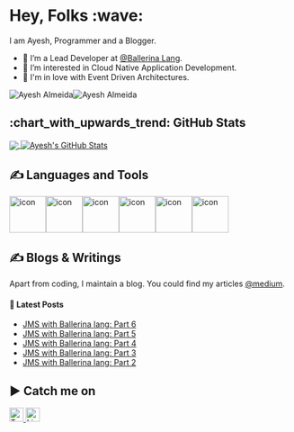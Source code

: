 <h1 align='left'> Hey, Folks :wave:</h1>

I am Ayesh, Programmer and a Blogger.
- 🔭 I’m a Lead Developer at [@Ballerina Lang](https://ballerina.io/).
- 🌱 I’m interested in Cloud Native Application Development.
- 🌼 I'm in love with Event Driven Architectures.

<div div style="display: flex; align-items: flex-start;">
  <img src="https://komarev.com/ghpvc/?username=ayeshLK&label=Profile%20views&color=0e75b6&style=flat" alt="Ayesh Almeida" /> 
  <!-- <img src="https://user-badge.committers.top/sri_lanka_public/ayeshLK.svg" alt="Ayesh Almeida" />  -->
  <img src="https://img.shields.io/github/followers/ayeshLK?label=Follow&style=social" alt="Ayesh Almeida" />
</div>

<h2 align='left'> :chart_with_upwards_trend: GitHub Stats </h2>

<a href="https://github.com/ayeshLK/ayeshLK">
  <img align="center" src="https://github-readme-stats.vercel.app/api/top-langs/?username=ayeshLK&title_color=ffffff&text_color=c9cacc&icon_color=2bbc8a&bg_color=1d1f21&langs_count=3" />
</a>

<a href="https://github.com/ayeshLK/ayeshLK">
  <img align="center" src="https://github-readme-stats.vercel.app/api?username=ayeshLK&show_icons=true&line_height=27&count_private=true&title_color=ffffff&text_color=c9cacc&icon_color=2bbc8a&bg_color=1d1f21" alt="Ayesh's GitHub Stats" />
</a>

<h2 align='left'> &#x270d; Languages and Tools </h2>

<div style="display: flex; align-items: flex-start;">
  <img src="https://techstack-generator.vercel.app/java-icon.svg" alt="icon" width="65" height="65" />
  <img src="https://techstack-generator.vercel.app/react-icon.svg" alt="icon" width="65" height="65" />
  <img src="https://techstack-generator.vercel.app/graphql-icon.svg" alt="icon" width="65" height="65" />
  <img src="https://techstack-generator.vercel.app/restapi-icon.svg" alt="icon" width="65" height="65" />
  <img src="https://techstack-generator.vercel.app/docker-icon.svg" alt="icon" width="65" height="65" />
  <img src="https://techstack-generator.vercel.app/github-icon.svg" alt="icon" width="65" height="65" />
</div>

<h2 align='left'> &#x270d; Blogs & Writings </h2>

Apart from coding, I maintain a blog. You could find my articles [@medium](https://ayesh9303.medium.com/).

#### 📕 Latest Posts

<!-- BLOG-POST-LIST:START -->
- [JMS with Ballerina lang: Part 6](https://ayesh9303.medium.com/jms-with-ballerina-lang-part-6-35ac842014a9?source=rss-3b4546c4c9c5------2)
- [JMS with Ballerina lang: Part 5](https://ayesh9303.medium.com/jms-with-ballerina-lang-part-5-074d7cd72abd?source=rss-3b4546c4c9c5------2)
- [JMS with Ballerina lang: Part 4](https://ayesh9303.medium.com/jms-with-ballerina-lang-part-4-6db2d4281069?source=rss-3b4546c4c9c5------2)
- [JMS with Ballerina lang: Part 3](https://ayesh9303.medium.com/jms-with-ballerina-lang-part-3-276e42709860?source=rss-3b4546c4c9c5------2)
- [JMS with Ballerina lang: Part 2](https://medium.com/ballerina-techblog/jms-with-ballerina-lang-part-2-8cd8c6b46572?source=rss-3b4546c4c9c5------2)
<!-- BLOG-POST-LIST:END -->

<h2 align='left'> ▶️ Catch me on </h2>

<a href="https://twitter.com/Ayesh363" target="_blank">
  <img style="border: 0; border-style: none" border=2 src="https://edent.github.io/SuperTinyIcons/images/svg/twitter.svg" width="25" title="Twitter"/>
</a>

<a href="https://lk.linkedin.com/in/ayesh-almeida-5a7630a2" target="_blank">
  <img style="border: 0; border-style: none" border=2 src="https://edent.github.io/SuperTinyIcons/images/svg/linkedin.svg" width="25" title="LinkedIn"/>
</a>


<!--
**ayeshLK/ayeshLK** is a ✨ _special_ ✨ repository because its `README.md` (this file) appears on your GitHub profile.

Here are some ideas to get you started:

- 🌱 I’m currently learning ...
- 👯 I’m looking to collaborate on ...
- 🤔 I’m looking for help with ...
- 💬 Ask me about ...
- 📫 How to reach me: ...
- 😄 Pronouns: ...
- ⚡ Fun fact: ...
-->
